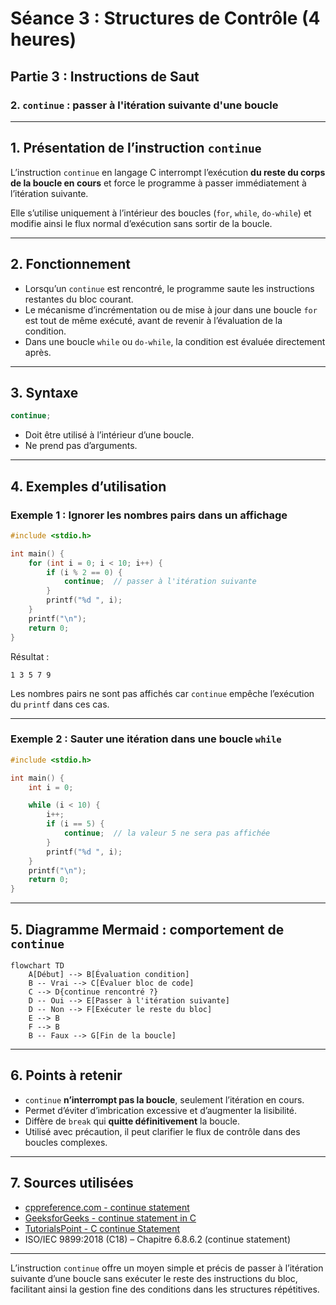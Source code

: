 # Séance 3 : Structures de Contrôle (4 heures)

## Partie 3 : Instructions de Saut

### 2. `continue` : passer à l'itération suivante d'une boucle

---

## 1. Présentation de l’instruction `continue`

L’instruction `continue` en langage C interrompt l’exécution **du reste du corps de la boucle en cours** et force le programme à passer immédiatement à l’itération suivante.

Elle s’utilise uniquement à l’intérieur des boucles (`for`, `while`, `do-while`) et modifie ainsi le flux normal d’exécution sans sortir de la boucle.

---

## 2. Fonctionnement

- Lorsqu’un `continue` est rencontré, le programme saute les instructions restantes du bloc courant.
- Le mécanisme d’incrémentation ou de mise à jour dans une boucle `for` est tout de même exécuté, avant de revenir à l’évaluation de la condition.
- Dans une boucle `while` ou `do-while`, la condition est évaluée directement après.

---

## 3. Syntaxe

```c
continue;
```

- Doit être utilisé à l’intérieur d’une boucle.
- Ne prend pas d’arguments.

---

## 4. Exemples d’utilisation

### Exemple 1 : Ignorer les nombres pairs dans un affichage

```c
#include <stdio.h>

int main() {
    for (int i = 0; i < 10; i++) {
        if (i % 2 == 0) {
            continue;  // passer à l'itération suivante
        }
        printf("%d ", i);
    }
    printf("\n");
    return 0;
}
```

Résultat :  
```
1 3 5 7 9
```

Les nombres pairs ne sont pas affichés car `continue` empêche l’exécution du `printf` dans ces cas.

---

### Exemple 2 : Sauter une itération dans une boucle `while`

```c
#include <stdio.h>

int main() {
    int i = 0;

    while (i < 10) {
        i++;
        if (i == 5) {
            continue;  // la valeur 5 ne sera pas affichée
        }
        printf("%d ", i);
    }
    printf("\n");
    return 0;
}
```

---

## 5. Diagramme Mermaid : comportement de `continue`

```mermaid
flowchart TD
    A[Début] --> B[Évaluation condition]
    B -- Vrai --> C[Évaluer bloc de code]
    C --> D{continue rencontré ?}
    D -- Oui --> E[Passer à l'itération suivante]
    D -- Non --> F[Exécuter le reste du bloc]
    E --> B
    F --> B
    B -- Faux --> G[Fin de la boucle]
```

---

## 6. Points à retenir

- `continue` **n’interrompt pas la boucle**, seulement l’itération en cours.
- Permet d’éviter d’imbrication excessive et d’augmenter la lisibilité.
- Diffère de `break` qui **quitte définitivement** la boucle.
- Utilisé avec précaution, il peut clarifier le flux de contrôle dans des boucles complexes.

---

## 7. Sources utilisées

- [cppreference.com - continue statement](https://en.cppreference.com/w/c/language/continue)  
- [GeeksforGeeks - continue statement in C](https://www.geeksforgeeks.org/continue-statement-in-c/)  
- [TutorialsPoint - C continue Statement](https://www.tutorialspoint.com/cprogramming/c_continue_statement.htm)  
- ISO/IEC 9899:2018 (C18) – Chapitre 6.8.6.2 (continue statement)

---

L’instruction `continue` offre un moyen simple et précis de passer à l’itération suivante d’une boucle sans exécuter le reste des instructions du bloc, facilitant ainsi la gestion fine des conditions dans les structures répétitives.